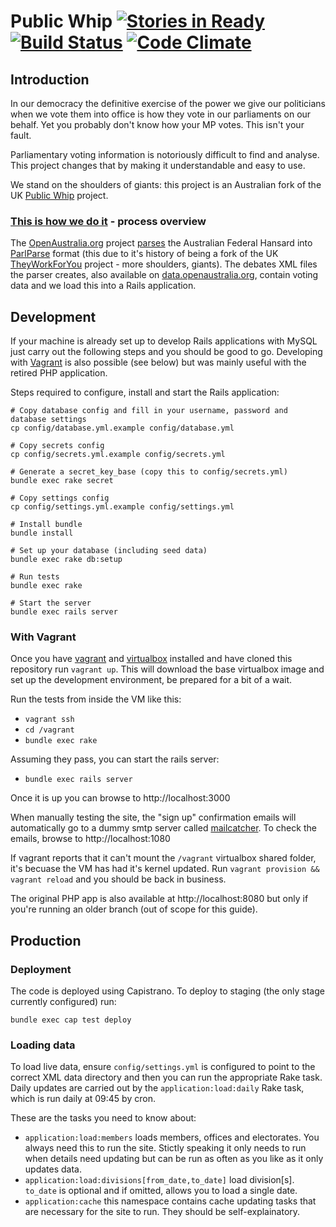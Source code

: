 # Public Whip [![Stories in Ready](https://badge.waffle.io/openaustralia/publicwhip.png?label=ready)](https://waffle.io/openaustralia/publicwhip) [![Build Status](https://travis-ci.org/openaustralia/publicwhip.svg?branch=test)](https://travis-ci.org/openaustralia/publicwhip) [![Code Climate](https://codeclimate.com/github/openaustralia/publicwhip.png)](https://codeclimate.com/github/openaustralia/publicwhip)

## Introduction

In our democracy the definitive exercise of the power we give our politicians
when we vote them into office is how they vote in our parliaments on our behalf.
Yet you probably don't know how your MP votes. This isn't your fault.

Parliamentary voting information is notoriously difficult to find and analyse.
This project changes that by making it understandable and easy to use.

We stand on the shoulders of giants: this project is an Australian fork of the
UK [Public Whip](http://www.publicwhip.org.uk/) project.

### [This is how we do it](https://www.youtube.com/watch?v=0hiUuL5uTKc) - process overview

The [OpenAustralia.org](http://www.openaustralia.org) project
[parses](https://github.com/openaustralia/openaustralia-parser) the Australian
Federal Hansard into [ParlParse](http://parser.theyworkforyou.com/) format (this
due to it's history of being a fork of the UK
[TheyWorkForYou](http://www.theyworkforyou.com/) project - more shoulders,
giants). The debates XML files the parser creates, also available on
[data.openaustralia.org](http://data.openaustralia.org/), contain voting data
and we load this into a Rails application.

## Development

If your machine is already set up to develop Rails applications with MySQL just
carry out the following steps and you should be good to go. Developing with
[Vagrant](https://www.vagrantup.com/) is also possible (see below) but was
mainly useful with the retired PHP application.

Steps required to configure, install and start the Rails application:

```
# Copy database config and fill in your username, password and database settings
cp config/database.yml.example config/database.yml

# Copy secrets config
cp config/secrets.yml.example config/secrets.yml

# Generate a secret_key_base (copy this to config/secrets.yml)
bundle exec rake secret

# Copy settings config
cp config/settings.yml.example config/settings.yml

# Install bundle
bundle install

# Set up your database (including seed data)
bundle exec rake db:setup

# Run tests
bundle exec rake

# Start the server
bundle exec rails server
```

### With Vagrant

Once you have [vagrant][1] and [virtualbox][2] installed and have cloned this
repository run `vagrant up`. This will download the base virtualbox image
and set up the development environment, be prepared for a bit of a wait.

Run the tests from inside the VM like this:

* `vagrant ssh`
* `cd /vagrant`
* `bundle exec rake`

Assuming they pass, you can start the rails server:

* `bundle exec rails server`

Once it is up you can browse to http://localhost:3000

When manually testing the site, the "sign up" confirmation emails will
automatically go to a dummy smtp server called [mailcatcher][3]. To check the
emails, browse to http://localhost:1080

If vagrant reports that it can't mount the `/vagrant` virtualbox shared folder,
it's becuase the VM has had it's kernel updated. Run
`vagrant provision && vagrant reload` and you should be back in business.

The original PHP app is also available at http://localhost:8080 but only if
you're running an older branch (out of scope for this guide).

[1]: http://www.vagrantup.com/
[2]: https://www.virtualbox.org/
[3]: http://mailcatcher.me/

## Production

### Deployment

The code is deployed using Capistrano. To deploy to staging (the only stage
currently configured) run:

    bundle exec cap test deploy

### Loading data

To load live data, ensure `config/settings.yml` is configured to point to the
correct XML data directory and then you can run the appropriate Rake task. Daily
updates are carried out by the `application:load:daily` Rake task, which is run
daily at 09:45 by cron.

These are the tasks you need to know about:

* `application:load:members` loads members, offices and electorates. You always
need this to run the site. Stictly speaking it only needs to run when details
need updating but can be run as often as you like as it only updates data.
* `application:load:divisions[from_date,to_date]` load division[s]. `to_date` is
optional and if omitted, allows you to load a single date.
* `application:cache` this namespace contains cache updating tasks that are
necessary for the site to run. They should be self-explainatory.
